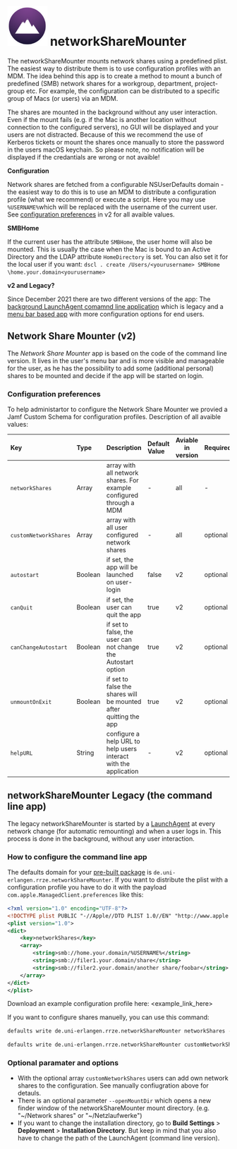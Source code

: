 # <img src="networkShareMounter.png" alt="drawing" width="90px"/> networkShareMounter

The networkShareMounter mounts network shares using a predefined plist. The easiest way to distribute them is to use configuration profiles with an MDM. The idea behind this app is to create a method to mount a bunch of predefined (SMB) network shares for a workgroup, department, project-group etc. For example, the configuration can be distributed to a specific group of Macs (or users) via an MDM.

The shares are mounted in the background without any user interaction. Even if the mount fails (e.g. if the Mac is another location without connection to the configured servers), no GUI will be displayed and your users are not distracted. 
Because of this we recommend the use of Kerberos tickets or mount the shares once manually to store the password in the users macOS keychain. So please note, no notification will be displayed if the credantials are wrong or not avaible!  

**Configuration**

Network shares are fetched from a configurable NSUserDefaults domain - the easiest way to do this is to use an MDM to distribute a configuration profile (what we recommend) or execute a script. Here you may use `%USERNAME%`which will be replaced with the username of the current user. See [configuration preferences]() in v2 for all avaible values. 

**SMBHome**

If the current user has the attribute `SMBHome`, the user home will also be mounted. This is usually the case when the Mac is bound to an Active Directory and the LDAP attribute `HomeDirectory` is set. You can also set it for the local user if you want: `dscl . create /Users/<yourusername> SMBHome \home.your.domain<yourusername>`

**v2 and Legacy?**

Since December 2021 there are two different versions of the app: The [background LaunchAgent comamnd line application]() which is legacy and a [menu bar based app]() with more configuration options for end users. 

## Network Share Mounter (v2)
The *Network Share Mounter* app is based on the code of the command line version. It lives in the user's menu bar and is more visible and manageable for the user, as he has the possibility to add some (additional personal) shares to be mounted and decide if the app will be started on login.   



### Configuration preferences
To help administartor to configure the Network Share Mounter we provied a Jamf Custom Schema for configuration profiles. Description of all avaible values: 

| Key                 | Type  | Description            | Default Value | Aviable in version | Required? | Example |
| :------------------ | :---- | :---------------------|:-------------------------------------- | --------------------------------- | ------- | ---- |
| `networkShares`     | Array | array with all network shares. For example configured through a MDM | - | all | - |`smb://filer.your.domain/share`<br />`smb://homefiler.your.domain/%USERNAME%`|
| `customNetworkShares` | Array | array with all user configured network shares                | - | all | optional |`smb://myhomefiler.my.domain/share`|
| `autostart` | Boolean | if set, the app will be launched on user-login | false | v2 | optional ||
| `canQuit` | Boolean | if set, the user can quit the app | true | v2 | optional ||
| `canChangeAutostart` | Boolean | if set to false, the user can not change the Autostart option | true | v2 | optional ||
| `unmountOnExit` | Boolean | if set to false the shares will be mounted after quitting the app | true | v2 | optional ||
| `helpURL` | String | configure a help URL to help users interact with the application | - | v2 | optional |https://www.anleitungen.rrze.fau.de/betriebssysteme/apple-macos-und-ios/macos/#networksharemounter|

## networkShareMounter Legacy (the command line app)

The legacy networkShareMounter is started by a [LaunchAgent](https://gitlab.rrze.fau.de/faumac/networkShareMounter/-/blob/master/networkShareMounter/de.uni-erlangen.rrze.networkShareMounter.plist) at every network change (for automatic remounting) and when a user logs in. This process is done in the background, without any user interaction. 

### How to configure the command line app

The defaults domain for your [pre-built package](https://gitlab.rrze.fau.de/faumac/networkShareMounter/-/releases) is `de.uni-erlangen.rrze.networkShareMounter`. If you want to distribute the plist with a configuration profile you have to do it with the payload `com.apple.ManagedClient.preferences` like this:

```xml
<?xml version="1.0" encoding="UTF-8"?>
<!DOCTYPE plist PUBLIC "-//Apple//DTD PLIST 1.0//EN" "http://www.apple.com/DTDs/PropertyList-1.0.dtd">
<plist version="1.0">
<dict>
	<key>networkShares</key>
	<array>
		<string>smb://home.your.domain/%USERNAME%</string>
		<string>smb://filer1.your.domain/share</string>
		<string>smb://filer2.your.domain/another share/foobar</string>
	</array>
</dict>
</plist>
```

Download an example configuration profile here: <example_link_here> 

If you want to configure shares manuelly, you can use this command:

```bash
defaults write de.uni-erlangen.rrze.networkShareMounter networkShares -array "smb://filer.your.domain/share" "smb://filer2.your.domain/home/Another Share/foobar" "smb://home.your.domain/%USERNAME%"
```

```bash
defaults write de.uni-erlangen.rrze.networkShareMounter customNetworkShares -array "smb://private.filer.home/share"
```

### Optional paramater and options

* With the optional array  `customNetworkShares`  users can add own network shares to the configuration. See manually confiugration above for detauls.
* There is an optional parameter `--openMountDir` which opens a new finder window of the networkShareMounter mount directory. (e.g. "\~/Network shares" or "\~/Netzlaufwerke")
* If you want to change the installation directory, go to **Build Settings** > **Deployment** > **Installation Directory**. But keep in mind that you also have to change the path of the LaunchAgent (command line version). 
